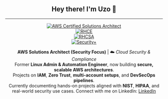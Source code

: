 <div align="center">

## Hey there! I'm Uzo 👋  

---

[![AWS Certified Solutions Architect](https://img.shields.io/badge/AWS-Certified_Solutions_Architect_Associate-FF9900?logo=amazonaws&logoColor=white&style=for-the-badge)](https://www.credly.com/badges/92dc9695-7732-4b7a-873a-771a9ed3a0ff/public_url)  
[![RHCE](https://img.shields.io/badge/RHCE-Certified-EE0000?logo=redhat&logoColor=white&style=for-the-badge)](https://www.credly.com/badges/dff7ef72-93d5-46b3-9712-909b3bc5a814/public_url)  
[![RHCSA](https://img.shields.io/badge/RHCSA-Certified-EE0000?logo=redhat&logoColor=white&style=for-the-badge)](https://www.credly.com/badges/YOUR-RHCSA-BADGE-ID)   
[![Security+](https://img.shields.io/badge/CompTIA-Security+-red?logo=comptia&logoColor=white&style=for-the-badge)](https://www.credly.com/badges/e6d893b2-eded-4f6e-a83f-1994a209defc/public_url)



**AWS Solutions Architect (Security Focus)** | ☁️ *Cloud Security & Compliance*  
Former **Linux Admin & Automation Engineer**, now building **secure, scalable AWS architectures**.  
Projects on **IAM**, **Zero Trust**, **multi-account setups**, and **DevSecOps pipelines**.  
Currently documenting hands-on projects aligned with **NIST**, **HIPAA**, and real-world security use cases.
Connect with me on LinkedIn:  [LinkedIn](https://www.linkedin.com/in/uzobolarinwa)




</div>

